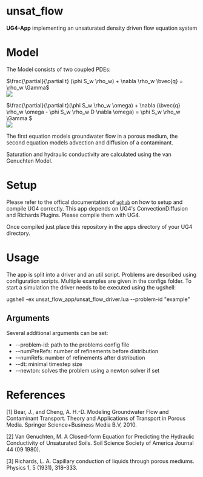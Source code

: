 # unsat_flow

**UG4-App** implementing an unsaturated density driven flow equation system

# Model
The Model consists of two coupled PDEs:

$\frac{\partial}{\partial t} (\phi S_w \rho_w) + \nabla \rho_w \bvec{q} = \rho_w \Gamma$
<br><img src="https://render.githubusercontent.com/render/math?math=\frac{\partial}{\partial t} (\phi S_w \rho_w) %2B \nabla \rho_w \vec{q} = \rho_w \Gamma"> </br>

$\frac{\partial}{\partial t}(\phi S_w \rho_w \omega) + \nabla  (\bvec{q} \rho_w \omega - \phi S_w \rho_w D \nabla \omega) = \phi S_w \rho_w \Gamma $
<br><img src="https://render.githubusercontent.com/render/math?math=\frac{\partial}{\partial t}(\phi S_w \rho_w \omega) %2B \nabla  (\vec{q} \rho_w \omega - \phi S_w \rho_w D \nabla \omega) = \phi S_w \rho_w \Gamma "> </br>

The first equation models groundwater flow in a porous medium, the second equation models advection and diffusion of a contaminant.

Saturation and hydraulic conductivity are calculated using the van Genuchten Model.

# Setup
Please refer to the offical documentation of [`ughub`](https://github.com/UG4/ughub) on how to setup and compile UG4 correctly.
This app depends on UG4's ConvectionDiffusion and Richards Plugins. Please compile them with UG4.

Once compiled just place this repository in the apps directory of your UG4 directory. 

# Usage
The app is split into a driver and an util script. Problems are described using configuration scripts. Multiple examples are given in the configs folder. 
To start a simulation the driver needs to be executed using the ugshell:

ugshell -ex unsat_flow_app/unsat_flow_driver.lua --problem-id "example"

## Arguments
Several additional arguments can be set:
* --problem-id: path to the problems config file
* --numPreRefs: number of refinements before distribution
* --numRefs: number of refinements after distribution
* --dt: minimal timestep size
* --newton: solves the problem using a newton solver if set


# References
[1] Bear, J., and Cheng, A. H.-D. Modeling Groundwater Flow and Contaminant Transport. Theory and Applications of Transport in Porous Media. Springer Science+Business Media B.V, 2010.

[2] Van Genuchten, M. A Closed-form Equation for Predicting the Hydraulic Conductivity of Unsaturated Soils. Soil Science Society of America Journal 44 (09 1980).

[3] Richards, L. A. Capillary conduction of liquids through porous mediums. Physics 1, 5 (1931), 318–333.
